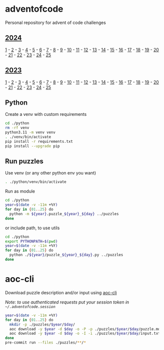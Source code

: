 # adventofcode

Personal repository for advent of code challenges

## [2024](https://adventofcode.com/2024)

[1](https://adventofcode.com/2024/day/1) - [2](https://adventofcode.com/2024/day/2) - [3](https://adventofcode.com/2024/day/3) - [4](https://adventofcode.com/2024/day/4) - [5](https://adventofcode.com/2024/day/5) - [6](https://adventofcode.com/2024/day/6) - [7](https://adventofcode.com/2024/day/7) - [8](https://adventofcode.com/2024/day/8) - [9](https://adventofcode.com/2024/day/9) - [10](https://adventofcode.com/2024/day/10) - [11](https://adventofcode.com/2024/day/11) - [12](https://adventofcode.com/2024/day/12) - [13](https://adventofcode.com/2024/day/13) - [14](https://adventofcode.com/2024/day/14) - [15](https://adventofcode.com/2024/day/15) - [16](https://adventofcode.com/2024/day/16) - [17](https://adventofcode.com/2024/day/17) - [18](https://adventofcode.com/2024/day/18) - [19](https://adventofcode.com/2024/day/19) - [20](https://adventofcode.com/2024/day/20) - [21](https://adventofcode.com/2024/day/21) - [22](https://adventofcode.com/2024/day/22) - [23](https://adventofcode.com/2024/day/23) - [24](https://adventofcode.com/2024/day/24) - [25](https://adventofcode.com/2024/day/25)

## [2023](https://adventofcode.com/2023)

[1](https://adventofcode.com/2023/day/1) - [2](https://adventofcode.com/2023/day/2) - [3](https://adventofcode.com/2023/day/3) - [4](https://adventofcode.com/2023/day/4) - [5](https://adventofcode.com/2023/day/5) - [6](https://adventofcode.com/2023/day/6) - [7](https://adventofcode.com/2023/day/7) - [8](https://adventofcode.com/2023/day/8) - [9](https://adventofcode.com/2023/day/9) - [10](https://adventofcode.com/2023/day/10) - [11](https://adventofcode.com/2023/day/11) - [12](https://adventofcode.com/2023/day/12) - [13](https://adventofcode.com/2023/day/13) - [14](https://adventofcode.com/2023/day/14) - [15](https://adventofcode.com/2023/day/15) - [16](https://adventofcode.com/2023/day/16) - [17](https://adventofcode.com/2023/day/17) - [18](https://adventofcode.com/2023/day/18) - [19](https://adventofcode.com/2023/day/19) - [20](https://adventofcode.com/2023/day/20) - [21](https://adventofcode.com/2023/day/21) - [22](https://adventofcode.com/2023/day/22) - [23](https://adventofcode.com/2023/day/23) - [24](https://adventofcode.com/2023/day/24) - [25](https://adventofcode.com/2023/day/25)

## Python

Create a venv with custom requirements

```bash
cd ./python
rm -rf venv
python3.11 -m venv venv
. ./venv/bin/activate
pip install -r requirements.txt
pip install --upgrade pip
```

## Run puzzles

Use venv (or any other python env you want)

```bash
. ./python/venv/bin/activate
```

Run as module

```bash
cd ./python
year=$(date -v -11m +%Y)
for day in {01..25} do
  python -m ${year}.puzzle_${year}_${day} ../puzzles
done
```

or include path, to use utils

```bash
cd ./python
export PYTHONPATH=$(pwd)
year=$(date -v -11m +%Y)
for day in {01..25} do
  python ./${year}/puzzle_${year}_${day}.py ../puzzles
done
```

# aoc-cli

Download puzzle description and/or input using [aoc-cli](https://github.com/scarvalhojr/aoc-cli)

_Note: to use authenticated requests put your session token in `~/.adventofcode.session`_

```bash
year=$(date -v -11m +%Y)
for day in {01..25} do
  mkdir -p ./puzzles/$year/$day/
  aoc download -y $year -d $day -o -P -p ./puzzles/$year/$day/puzzle.md
  aoc download -y $year -d $day -o -I -i ./puzzles/$year/$day/input.txt
done
pre-commit run --files ./puzzles/**/*
```
